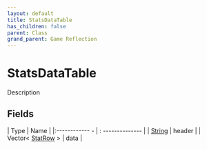 ```yaml
---
layout: default
title: StatsDataTable
has_children: false
parent: Class
grand_parent: Game Reflection
---
```

# StatsDataTable
Description 

## Fields
| Type | Name |
|:------------ - | : -------------- |
| [String](game-reflection/components/string.md) | header |
| Vector< [StatRow](game-reflection/classes/stat_row.md) > | data |
